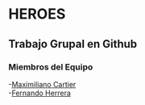 # HEROES

## Trabajo Grupal en Github

### Miembros del Equipo

-[Maximiliano Cartier](https://github.com/MaxiCartier)  
-[Fernando Herrera](https://github.com/fherrera2190)